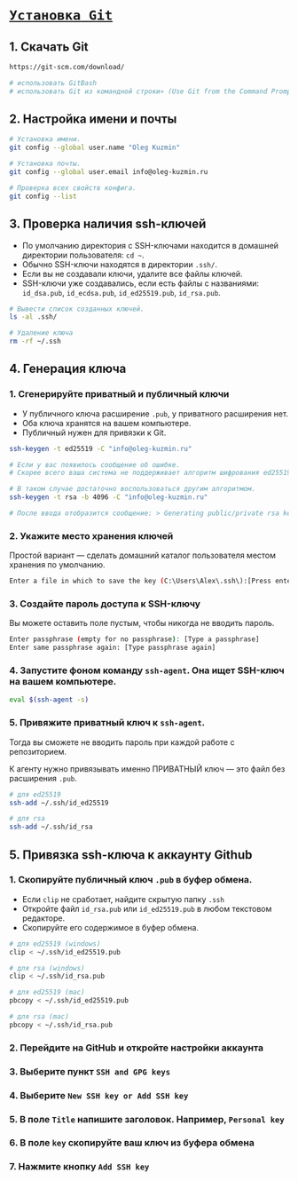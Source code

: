 # [`Установка Git`](./index.md)

## 1. Скачать Git

```bash
https://git-scm.com/download/

# использовать GitBash
# использовать Git из командной строки» (Use Git from the Command Prompt)
```

## 2. Настройка имени и почты

```bash
# Установка имени.
git config --global user.name "Oleg Kuzmin"

# Установка почты.
git config --global user.email info@oleg-kuzmin.ru

# Проверка всех свойств конфига.
git config --list
```

## 3. Проверка наличия ssh-ключей

- По умолчанию директория с SSH-ключами находится в домашней директории пользователя: `cd ~`.
- Обычно SSH-ключи находятся в директории `.ssh/`.
- Если вы не создавали ключи, удалите все файлы ключей.
- SSH-ключи уже создавались, если есть файлы с названиями: `id_dsa.pub`, `id_ecdsa.pub`, `id_ed25519.pub`, `id_rsa.pub`.

```bash
# Вывести список созданных ключей.
ls -al .ssh/

# Удаление ключа
rm -rf ~/.ssh
```

## 4. Генерация ключа

### 1. Сгенерируйте приватный и публичный ключи

- У публичного ключа расширение `.pub`, у приватного расширения нет.
- Оба ключа хранятся на вашем компьютере.
- Публичный нужен для привязки к Git.

```bash
ssh-keygen -t ed25519 -C "info@oleg-kuzmin.ru"

# Eсли у вас появилось сообщение об ошибке.
# Скорее всего ваша система не поддерживает алгоритм шифрования ed25519.

# В таком случае достаточно воспользоваться другим алгоритмом.
ssh-keygen -t rsa -b 4096 -C "info@oleg-kuzmin.ru"

# После ввода отобразится сообщение: > Generating public/private rsa key pair.
```

### 2. Укажите место хранения ключей

Простой вариант — сделать домашний каталог пользователя местом хранения по умолчанию.

```bash
Enter a file in which to save the key (C:\Users\Alex\.ssh\):[Press enter]
```

### 3. Создайте пароль доступа к SSH-ключу

Вы можете оставить поле пустым, чтобы никогда не вводить пароль.

```bash
Enter passphrase (empty for no passphrase): [Type a passphrase]
Enter same passphrase again: [Type passphrase again]
```

### 4. Запустите фоном команду `ssh-agent`. Она ищет SSH-ключ на вашем компьютере.

```bash
eval $(ssh-agent -s)
```

### 5. Привяжите приватный ключ к `ssh-agent`.

Тогда вы сможете не вводить пароль при каждой работе с репозиторием.

К агенту нужно привязывать именно ПРИВАТНЫЙ ключ — это файл без расширения `.pub`.

```bash
# для ed25519
ssh-add ~/.ssh/id_ed25519

# для rsa
ssh-add ~/.ssh/id_rsa
```

## 5. Привязка ssh-ключа к аккаунту Github

### 1. Скопируйте публичный ключ `.pub` в буфер обмена.

- Если `clip` не сработает, найдите скрытую папку `.ssh`
- Откройте файл `id_rsa.pub` или `id_ed25519.pub` в любом текстовом редакторе.
- Скопируйте его содержимое в буфер обмена.

```bash
# для ed25519 (windows)
clip < ~/.ssh/id_ed25519.pub

# для rsa (windows)
clip < ~/.ssh/id_rsa.pub

# для ed25519 (mac)
pbcopy < ~/.ssh/id_ed25519.pub

# для rsa (mac)
pbcopy < ~/.ssh/id_rsa.pub
```

### 2. Перейдите на GitHub и откройте настройки аккаунта

### 3. Выберите пункт `SSH and GPG keys`

### 4. Выберите `New SSH key or Add SSH key`

### 5. В поле `Title` напишите заголовок. Например, `Personal key`

### 6. В поле `key` скопируйте ваш ключ из буфера обмена

### 7. Нажмите кнопку `Add SSH key`
